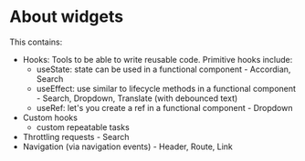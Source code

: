 # About widgets
This contains:
- Hooks: Tools to be able to write reusable code. Primitive hooks include:
  - useState: state can be used in a functional component - Accordian, Search
  - useEffect: use similar to lifecycle methods in a functional component - Search, Dropdown, Translate (with debounced text)
  - useRef: let's you create a ref in a functional component - Dropdown
- Custom hooks
  - custom repeatable tasks
- Throttling requests - Search
- Navigation (via navigation events) - Header, Route, Link